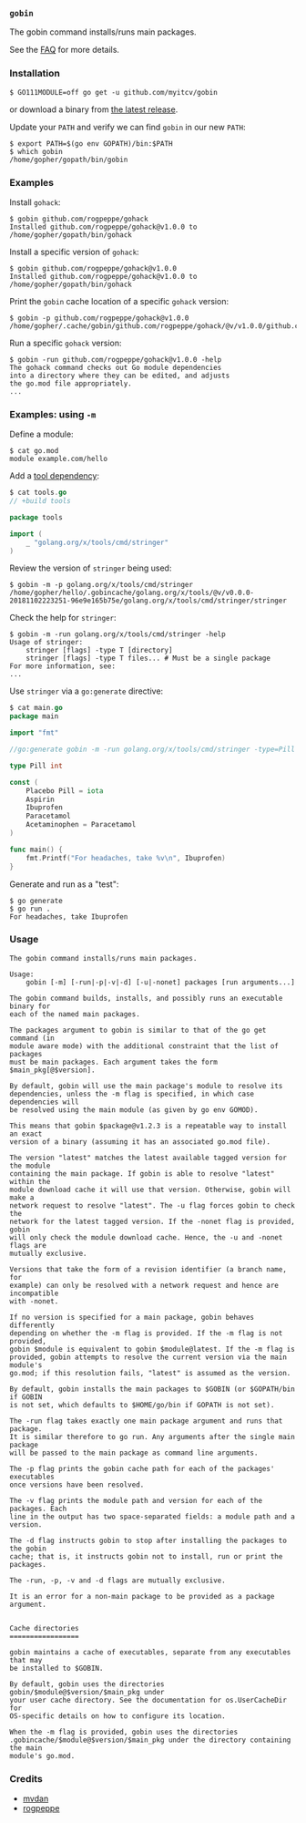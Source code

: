 <!-- __JSON: go list -json .
### `{{ filepathBase .Out.ImportPath}}`

{{.Out.Doc}}

See the [FAQ](https://github.com/myitcv/gobin/wiki/FAQ) for more details.

-->
### `gobin`

The gobin command installs/runs main packages.

See the [FAQ](https://github.com/myitcv/gobin/wiki/FAQ) for more details.

<!-- END -->

<!-- __JSON: sh -c "go run github.com/myitcv/gobin -m -run myitcv.io/cmd/egrunner -df=-v=$DOLLAR{GOPATH%%:*}:/gopath -df=-v=${DOLLAR}PWD:/self .readme.sh" # LONG ONLINE

### Installation

```
{{PrintBlock "get" -}}
```

or download a binary from [the latest release](https://github.com/myitcv/gobin/releases).

Update your `PATH` and verify we can find `gobin` in our new `PATH`:

```
{{PrintBlock "fix path" -}}
```

### Examples

Install `gohack`:

```
{{PrintBlock "gohack" -}}
```

Install a specific version of `gohack`:

```
{{PrintBlock "gohack v1.0.0" -}}
```

Print the `gobin` cache location of a specific `gohack` version:

```
{{PrintBlock "gohack print" -}}
```

Run a specific `gohack` version:

```
{{PrintBlock "gohack run" | lineEllipsis 4 -}}
```

### Examples: using `-m`

Define a module:

```
{{PrintBlock "module" -}}
```

Add a [tool dependency](https://github.com/go-modules-by-example/index/blob/master/010_tools/README.md):

```go
{{PrintBlock "tools" -}}
```

Review the version of `stringer` being used:

```
{{PrintBlock "tools version" -}}
```

Check the help for `stringer`:

```
{{PrintBlock "stringer help" | lineEllipsis 5 -}}
```

Use `stringer` via a `go:generate` directive:

```go
{{PrintBlock "use in go generate" -}}
```

Generate and run as a "test":

```
{{PrintBlock "go generate and run" -}}
```


-->

### Installation

```
$ GO111MODULE=off go get -u github.com/myitcv/gobin
```

or download a binary from [the latest release](https://github.com/myitcv/gobin/releases).

Update your `PATH` and verify we can find `gobin` in our new `PATH`:

```
$ export PATH=$(go env GOPATH)/bin:$PATH
$ which gobin
/home/gopher/gopath/bin/gobin
```

### Examples

Install `gohack`:

```
$ gobin github.com/rogpeppe/gohack
Installed github.com/rogpeppe/gohack@v1.0.0 to /home/gopher/gopath/bin/gohack
```

Install a specific version of `gohack`:

```
$ gobin github.com/rogpeppe/gohack@v1.0.0
Installed github.com/rogpeppe/gohack@v1.0.0 to /home/gopher/gopath/bin/gohack
```

Print the `gobin` cache location of a specific `gohack` version:

```
$ gobin -p github.com/rogpeppe/gohack@v1.0.0
/home/gopher/.cache/gobin/github.com/rogpeppe/gohack/@v/v1.0.0/github.com/rogpeppe/gohack/gohack
```

Run a specific `gohack` version:

```
$ gobin -run github.com/rogpeppe/gohack@v1.0.0 -help
The gohack command checks out Go module dependencies
into a directory where they can be edited, and adjusts
the go.mod file appropriately.
...
```

### Examples: using `-m`

Define a module:

```
$ cat go.mod
module example.com/hello
```

Add a [tool dependency](https://github.com/go-modules-by-example/index/blob/master/010_tools/README.md):

```go
$ cat tools.go
// +build tools

package tools

import (
	_ "golang.org/x/tools/cmd/stringer"
)
```

Review the version of `stringer` being used:

```
$ gobin -m -p golang.org/x/tools/cmd/stringer
/home/gopher/hello/.gobincache/golang.org/x/tools/@v/v0.0.0-20181102223251-96e9e165b75e/golang.org/x/tools/cmd/stringer/stringer
```

Check the help for `stringer`:

```
$ gobin -m -run golang.org/x/tools/cmd/stringer -help
Usage of stringer:
	stringer [flags] -type T [directory]
	stringer [flags] -type T files... # Must be a single package
For more information, see:
...
```

Use `stringer` via a `go:generate` directive:

```go
$ cat main.go
package main

import "fmt"

//go:generate gobin -m -run golang.org/x/tools/cmd/stringer -type=Pill

type Pill int

const (
	Placebo Pill = iota
	Aspirin
	Ibuprofen
	Paracetamol
	Acetaminophen = Paracetamol
)

func main() {
	fmt.Printf("For headaches, take %v\n", Ibuprofen)
}
```

Generate and run as a "test":

```
$ go generate
$ go run .
For headaches, take Ibuprofen
```


<!-- END -->

### Usage

<!-- __TEMPLATE: sh -c "go run ${DOLLAR}(go list -f '{{.ImportPath}}') -h 2>&1 | head -n -1 || true"

```
{{.Out -}}
```
-->

```
The gobin command installs/runs main packages.

Usage:
	gobin [-m] [-run|-p|-v|-d] [-u|-nonet] packages [run arguments...]

The gobin command builds, installs, and possibly runs an executable binary for
each of the named main packages.

The packages argument to gobin is similar to that of the go get command (in
module aware mode) with the additional constraint that the list of packages
must be main packages. Each argument takes the form $main_pkg[@$version].

By default, gobin will use the main package's module to resolve its
dependencies, unless the -m flag is specified, in which case dependencies will
be resolved using the main module (as given by go env GOMOD).

This means that gobin $package@v1.2.3 is a repeatable way to install an exact
version of a binary (assuming it has an associated go.mod file).

The version "latest" matches the latest available tagged version for the module
containing the main package. If gobin is able to resolve "latest" within the
module download cache it will use that version. Otherwise, gobin will make a
network request to resolve "latest". The -u flag forces gobin to check the
network for the latest tagged version. If the -nonet flag is provided, gobin
will only check the module download cache. Hence, the -u and -nonet flags are
mutually exclusive.

Versions that take the form of a revision identifier (a branch name, for
example) can only be resolved with a network request and hence are incompatible
with -nonet.

If no version is specified for a main package, gobin behaves differently
depending on whether the -m flag is provided. If the -m flag is not provided,
gobin $module is equivalent to gobin $module@latest. If the -m flag is
provided, gobin attempts to resolve the current version via the main module's
go.mod; if this resolution fails, "latest" is assumed as the version.

By default, gobin installs the main packages to $GOBIN (or $GOPATH/bin if GOBIN
is not set, which defaults to $HOME/go/bin if GOPATH is not set).

The -run flag takes exactly one main package argument and runs that package.
It is similar therefore to go run. Any arguments after the single main package
will be passed to the main package as command line arguments.

The -p flag prints the gobin cache path for each of the packages' executables
once versions have been resolved.

The -v flag prints the module path and version for each of the packages. Each
line in the output has two space-separated fields: a module path and a version.

The -d flag instructs gobin to stop after installing the packages to the gobin
cache; that is, it instructs gobin not to install, run or print the packages.

The -run, -p, -v and -d flags are mutually exclusive.

It is an error for a non-main package to be provided as a package argument.


Cache directories
=================

gobin maintains a cache of executables, separate from any executables that may
be installed to $GOBIN.

By default, gobin uses the directories gobin/$module@$version/$main_pkg under
your user cache directory. See the documentation for os.UserCacheDir for
OS-specific details on how to configure its location.

When the -m flag is provided, gobin uses the directories
.gobincache/$module@$version/$main_pkg under the directory containing the main
module's go.mod.

```
<!-- END -->


### Credits

* [mvdan](https://github.com/mvdan)
* [rogpeppe](https://github.com/rogpeppe)

